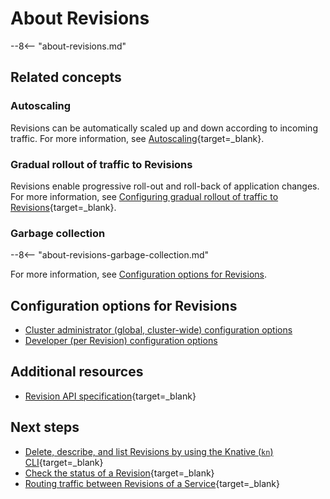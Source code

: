 # About Revisions

--8<-- "about-revisions.md"

## Related concepts

### Autoscaling

Revisions can be automatically scaled up and down according to incoming traffic. For more information, see [Autoscaling](../../serving/autoscaling/README.md){target=_blank}.

### Gradual rollout of traffic to Revisions

Revisions enable progressive roll-out and roll-back of application changes. For more information, see [Configuring gradual rollout of traffic to Revisions](../../serving/rolling-out-latest-revision.md){target=_blank}.

### Garbage collection

--8<-- "about-revisions-garbage-collection.md"

For more information, see [Configuration options for Revisions](#configuration-options-for-revisions).

## Configuration options for Revisions

- [Cluster administrator (global, cluster-wide) configuration options](../../serving/revisions/revision-admin-config-options.md)
- [Developer (per Revision) configuration options](../../serving/revisions/revision-developer-config-options.md)

## Additional resources

- [Revision API specification](https://github.com/knative/specs/blob/main/specs/serving/knative-api-specification-1.0.md#revision){target=_blank}

## Next steps

- [Delete, describe, and list Revisions by using the Knative (`kn`) CLI](https://github.com/knative/client/blob/main/docs/cmd/kn_revision.md){target=_blank}
- [Check the status of a Revision](../../serving/troubleshooting/debugging-application-issues.md#check-revision-status){target=_blank}
- [Routing traffic between Revisions of a Service](../../serving/traffic-management.md#traffic-routing-examples){target=_blank}
